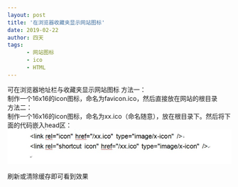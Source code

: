 ```yaml
---
layout: post
title: '在浏览器收藏夹显示网站图标'
date: 2019-02-22
author: 四天
tags:
      - 网站图标
      - ico
      - HTML
---
```


可在浏览器地址栏与收藏夹显示网站图标
方法一：  
制作一个16x16的icon图标，命名为favicon.ico，然后直接放在网站的根目录  
方法二：  
制作一个16x16的icon图标，命名为xx.ico（命名随意），放在根目录下。然后将下面的代码嵌入head区：
![](https://raw.githubusercontent.com/a512154224/a512154224.github.io/master/picture/1004489023.jpg)


刷新或清除缓存即可看到效果